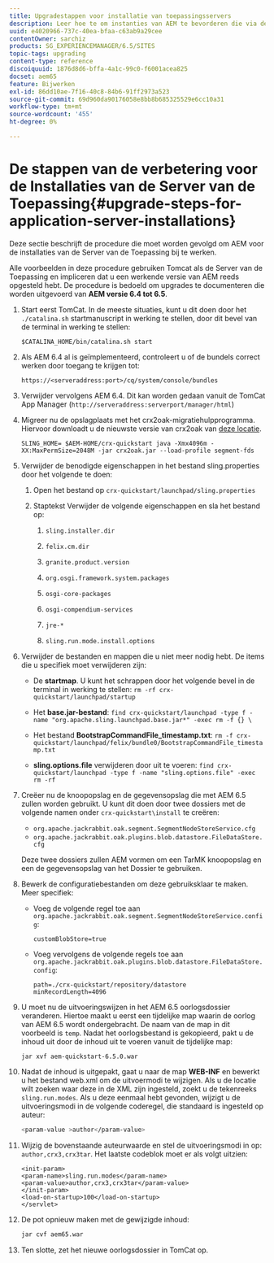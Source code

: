 ```yaml
---
title: Upgradestappen voor installatie van toepassingsservers
description: Leer hoe te om instanties van AEM te bevorderen die via de Servers van de Toepassing worden opgesteld.
uuid: e4020966-737c-40ea-bfaa-c63ab9a29cee
contentOwner: sarchiz
products: SG_EXPERIENCEMANAGER/6.5/SITES
topic-tags: upgrading
content-type: reference
discoiquuid: 1876d8d6-bffa-4a1c-99c0-f6001acea825
docset: aem65
feature: Bijwerken
exl-id: 86dd10ae-7f16-40c8-84b6-91ff2973a523
source-git-commit: 69d960da90176058e8bb8b685325529e6cc10a31
workflow-type: tm+mt
source-wordcount: '455'
ht-degree: 0%

---
```


# De stappen van de verbetering voor de Installaties van de Server van de Toepassing{#upgrade-steps-for-application-server-installations}

Deze sectie beschrijft de procedure die moet worden gevolgd om AEM voor de installaties van de Server van de Toepassing bij te werken.

Alle voorbeelden in deze procedure gebruiken Tomcat als de Server van de Toepassing en impliceren dat u een werkende versie van AEM reeds opgesteld hebt. De procedure is bedoeld om upgrades te documenteren die worden uitgevoerd van **AEM versie 6.4 tot 6.5**.

1. Start eerst TomCat. In de meeste situaties, kunt u dit doen door het `./catalina.sh` startmanuscript in werking te stellen, door dit bevel van de terminal in werking te stellen:

   ```shell
   $CATALINA_HOME/bin/catalina.sh start
   ```

1. Als AEM 6.4 al is geïmplementeerd, controleert u of de bundels correct werken door toegang te krijgen tot:

   ```shell
   https://<serveraddress:port>/cq/system/console/bundles
   ```

1. Verwijder vervolgens AEM 6.4. Dit kan worden gedaan vanuit de TomCat App Manager (`http://serveraddress:serverport/manager/html`)

1. Migreer nu de opslagplaats met het crx2oak-migratiehulpprogramma. Hiervoor downloadt u de nieuwste versie van crx2oak van [deze locatie](https://repo.adobe.com/nexus/content/groups/public/com/adobe/granite/crx2oak).

   ```shell
   SLING_HOME= $AEM-HOME/crx-quickstart java -Xmx4096m -XX:MaxPermSize=2048M -jar crx2oak.jar --load-profile segment-fds
   ```

1. Verwijder de benodigde eigenschappen in het bestand sling.properties door het volgende te doen:

   1. Open het bestand op `crx-quickstart/launchpad/sling.properties`
   1. Staptekst Verwijder de volgende eigenschappen en sla het bestand op:

      1. `sling.installer.dir`

      1. `felix.cm.dir`

      1. `granite.product.version`

      1. `org.osgi.framework.system.packages`

      1. `osgi-core-packages`

      1. `osgi-compendium-services`

      1. `jre-*`

      1. `sling.run.mode.install.options`

1. Verwijder de bestanden en mappen die u niet meer nodig hebt. De items die u specifiek moet verwijderen zijn:

   * De **startmap**. U kunt het schrappen door het volgende bevel in de terminal in werking te stellen: `rm -rf crx-quickstart/launchpad/startup`

   * Het **base.jar-bestand**: `find crx-quickstart/launchpad -type f -name "org.apache.sling.launchpad.base.jar*" -exec rm -f {} \`

   * Het bestand **BootstrapCommandFile_timestamp.txt**: `rm -f crx-quickstart/launchpad/felix/bundle0/BootstrapCommandFile_timestamp.txt`

   * **sling.options.file** verwijderen door uit te voeren: `find crx-quickstart/launchpad -type f -name "sling.options.file" -exec rm -rf`

1. Creëer nu de knoopopslag en de gegevensopslag die met AEM 6.5 zullen worden gebruikt. U kunt dit doen door twee dossiers met de volgende namen onder `crx-quickstart\install` te creëren:

   * `org.apache.jackrabbit.oak.segment.SegmentNodeStoreService.cfg`
   * `org.apache.jackrabbit.oak.plugins.blob.datastore.FileDataStore.cfg`

   Deze twee dossiers zullen AEM vormen om een TarMK knoopopslag en een de gegevensopslag van het Dossier te gebruiken.

1. Bewerk de configuratiebestanden om deze gebruiksklaar te maken. Meer specifiek:

   * Voeg de volgende regel toe aan `org.apache.jackrabbit.oak.segment.SegmentNodeStoreService.config`:

      `customBlobStore=true`

   * Voeg vervolgens de volgende regels toe aan `org.apache.jackrabbit.oak.plugins.blob.datastore.FileDataStore.config`:

      ```
      path=./crx-quickstart/repository/datastore
      minRecordLength=4096
      ```

1. U moet nu de uitvoeringswijzen in het AEM 6.5 oorlogsdossier veranderen. Hiertoe maakt u eerst een tijdelijke map waarin de oorlog van AEM 6.5 wordt ondergebracht. De naam van de map in dit voorbeeld is `temp`. Nadat het oorlogsbestand is gekopieerd, pakt u de inhoud uit door de inhoud uit te voeren vanuit de tijdelijke map:

   ```
   jar xvf aem-quickstart-6.5.0.war
   ```

1. Nadat de inhoud is uitgepakt, gaat u naar de map **WEB-INF** en bewerkt u het bestand web.xml om de uitvoermodi te wijzigen. Als u de locatie wilt zoeken waar deze in de XML zijn ingesteld, zoekt u de tekenreeks `sling.run.modes`. Als u deze eenmaal hebt gevonden, wijzigt u de uitvoeringsmodi in de volgende coderegel, die standaard is ingesteld op auteur:

   ```bash
   <param-value >author</param-value>
   ```

1. Wijzig de bovenstaande auteurwaarde en stel de uitvoeringsmodi in op: `author,crx3,crx3tar`. Het laatste codeblok moet er als volgt uitzien:

   ```
   <init-param>
   <param-name>sling.run.modes</param-name>
   <param-value>author,crx3,crx3tar</param-value>
   </init-param>
   <load-on-startup>100</load-on-startup>
   </servlet>
   ```

1. De pot opnieuw maken met de gewijzigde inhoud:

   ```bash
   jar cvf aem65.war
   ```

1. Ten slotte, zet het nieuwe oorlogsdossier in TomCat op.
